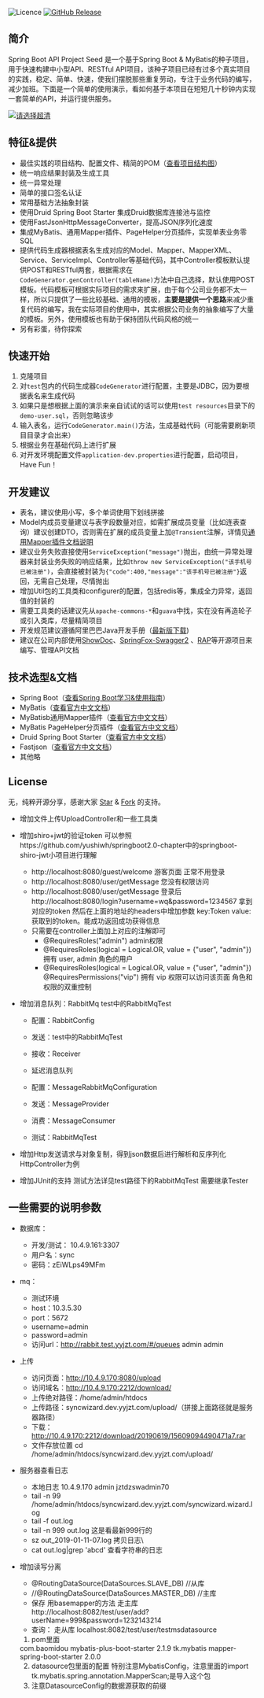 ![Licence](https://img.shields.io/badge/licence-none-green.svg)
[![GitHub Release](https://img.shields.io/github/release/lihengming/spring-boot-api-project-seed.svg)](https://github.com/lihengming/spring-boot-api-project-seed/releases)
## 简介
Spring Boot API Project Seed 是一个基于Spring Boot & MyBatis的种子项目，用于快速构建中小型API、RESTful API项目，该种子项目已经有过多个真实项目的实践，稳定、简单、快速，使我们摆脱那些重复劳动，专注于业务代码的编写，减少加班。下面是一个简单的使用演示，看如何基于本项目在短短几十秒钟内实现一套简单的API，并运行提供服务。

[![请选择超清](https://raw.githubusercontent.com/lihengming/java-codes/master/shared-resources/github-images/project-example-youku.png)](http://v.youku.com/v_show/id_XMjg1NjYwNDgxNg==.html?spm=a2h3j.8428770.3416059.1)
## 特征&提供
- 最佳实践的项目结构、配置文件、精简的POM（[查看项目结构图](https://github.com/lihengming/java-codes/blob/master/shared-resources/github-images/project-struct.png)）
- 统一响应结果封装及生成工具
- 统一异常处理
- 简单的接口签名认证
- 常用基础方法抽象封装
- 使用Druid Spring Boot Starter 集成Druid数据库连接池与监控
- 使用FastJsonHttpMessageConverter，提高JSON序列化速度
- 集成MyBatis、通用Mapper插件、PageHelper分页插件，实现单表业务零SQL
- 提供代码生成器根据表名生成对应的Model、Mapper、MapperXML、Service、ServiceImpl、Controller等基础代码，其中Controller模板默认提供POST和RESTful两套，根据需求在```CodeGenerator.genController(tableName)```方法中自己选择，默认使用POST模板。代码模板可根据实际项目的需求来扩展，由于每个公司业务都不太一样，所以只提供了一些比较基础、通用的模板，**主要是提供一个思路**来减少重复代码的编写，我在实际项目的使用中，其实根据公司业务的抽象编写了大量的模板。另外，使用模板也有助于保持团队代码风格的统一
- 另有彩蛋，待你探索
 
## 快速开始
1. 克隆项目
2. 对```test```包内的代码生成器```CodeGenerator```进行配置，主要是JDBC，因为要根据表名来生成代码
3. 如果只是想根据上面的演示来亲自试试的话可以使用```test resources```目录下的```demo-user.sql```，否则忽略该步
3. 输入表名，运行```CodeGenerator.main()```方法，生成基础代码（可能需要刷新项目目录才会出来）
4. 根据业务在基础代码上进行扩展
5. 对开发环境配置文件```application-dev.properties```进行配置，启动项目，Have Fun！
 
## 开发建议
- 表名，建议使用小写，多个单词使用下划线拼接
- Model内成员变量建议与表字段数量对应，如需扩展成员变量（比如连表查询）建议创建DTO，否则需在扩展的成员变量上加```@Transient```注解，详情见[通用Mapper插件文档说明](https://mapperhelper.github.io/docs/2.use/)
- 建议业务失败直接使用```ServiceException("message")```抛出，由统一异常处理器来封装业务失败的响应结果，比如```throw new ServiceException("该手机号已被注册")```，会直接被封装为```{"code":400,"message":"该手机号已被注册"}```返回，无需自己处理，尽情抛出
- 增加Util包的工具类和configurer的配置，包括redis等，集成全力异常，返回值的封装的
- 需要工具类的话建议先从```apache-commons-*```和```guava```中找，实在没有再造轮子或引入类库，尽量精简项目
- 开发规范建议遵循阿里巴巴Java开发手册（[最新版下载](https://github.com/alibaba/p3c))
- 建议在公司内部使用[ShowDoc](https://github.com/star7th/showdoc)、[SpringFox-Swagger2](https://github.com/springfox/springfox) 、[RAP](https://github.com/thx/RAP)等开源项目来编写、管理API文档
 
## 技术选型&文档
- Spring Boot（[查看Spring Boot学习&使用指南](http://www.jianshu.com/p/1a9fd8936bd8)）
- MyBatis（[查看官方中文文档](http://www.mybatis.org/mybatis-3/zh/index.html)）
- MyBatisb通用Mapper插件（[查看官方中文文档](https://mapperhelper.github.io/docs/)）
- MyBatis PageHelper分页插件（[查看官方中文文档](https://pagehelper.github.io/)）
- Druid Spring Boot Starter（[查看官方中文文档](https://github.com/alibaba/druid/tree/master/druid-spring-boot-starter/)）
- Fastjson（[查看官方中文文档](https://github.com/Alibaba/fastjson/wiki/%E9%A6%96%E9%A1%B5)）
- 其他略

## License
无，纯粹开源分享，感谢大家 [Star](https://github.com/lihengming/spring-boot-api-project-seed/stargazers) & [Fork](https://github.com/lihengming/spring-boot-api-project-seed/network/members) 的支持。


- 增加文件上传UploadController和一些工具类
- 增加shiro+jwt的验证token 可以参照https://github.com/yushiwh/springboot2.0-chapter中的springboot-shiro-jwt小项目进行理解
  - http://localhost:8080/guest/welcome   游客页面 正常不用登录
  - http://localhost:8080/user/getMessage 您没有权限访问
  - http://localhost:8080/user/getMessage  登录后 http://localhost:8080/login?username=wq&password=1234567
    拿到对应的token 然后在上面的地址的headers中增加参数 key:Token value:获取到的token。能成功返回成功获得信息
  - 只需要在controller上面加上对应的注解即可  
    - @RequiresRoles("admin") admin权限
    - @RequiresRoles(logical = Logical.OR, value = {"user", "admin"}) 拥有 user, admin 角色的用户
    -  @RequiresRoles(logical = Logical.OR, value = {"user", "admin"})
       @RequiresPermissions("vip")  拥有 vip 权限可以访问该页面  角色和权限的双重控制

- 增加消息队列：RabbitMq   test中的RabbitMqTest
  - 配置：RabbitConfig
  - 发送：test中的RabbitMqTest
  - 接收：Receiver
  
  - 延迟消息队列
  - 配置：MessageRabbitMqConfiguration
  - 发送：MessageProvider
  - 消费：MessageConsumer
  - 测试：RabbitMqTest

- 增加Http发送请求与对象复制，得到json数据后进行解析和反序列化  HttpController为例
- 增加JUnit的支持 测试方法详见test路径下的RabbitMqTest 需要继承Tester




## 一些需要的说明参数
- 数据库：
  -  开发/测试： 10.4.9.161:3307
  -  用户名：sync
  -  密码：zEiWLps49MFm
  
- mq：
  - 测试环境
  - host：10.3.5.30
  - port：5672
  - username=admin
  - password=admin
  - 访问url：http://rabbit.test.yyjzt.com/#/queues admin admin
  
  
- 上传
   - 访问页面：http://10.4.9.170:8080/upload
   - 访问域名：http://10.4.9.170:2212/download/
   - 上传绝对路径：/home/admin/htdocs
   - 上传路径：syncwizard.dev.yyjzt.com/upload/（拼接上面路径就是服务器路径）
   - 下载：http://10.4.9.170:2212/download/20190619/15609094490471a7.rar
   - 文件存放位置 cd /home/admin/htdocs/syncwizard.dev.yyjzt.com/upload/
   
-  服务器查看日志
   -  本地日志  10.4.9.170     admin  jztdzswadmin70
   -  tail -n 99 /home/admin/htdocs/syncwizard.dev.yyjzt.com/syncwizard.wizard.log
   -  tail -f out.log
   -  tail -n 999 out.log 这是看最新999行的
   -  sz  out_2019-01-11-07.log   拷贝日志\
   -  cat out.log|grep 'abcd'   查看字符串的日志   

- 增加读写分离 
  -   @RoutingDataSource(DataSources.SLAVE_DB)  //从库
  -  //@RoutingDataSource(DataSources.MASTER_DB) //主库
  -  保存 用basemapper的方法 走主库
     http://localhost:8082/test/user/add?userName=999&password=1232143214
  -  查询： 走从库 localhost:8082/test/user/testmsdatasource
  
  1. pom里面 
   <dependency>
            <groupId>com.baomidou</groupId>
            <artifactId>mybatis-plus-boot-starter</artifactId>
            <version>2.1.9</version>
        </dependency>

   <dependency>
            <groupId>tk.mybatis</groupId>
            <artifactId>mapper-spring-boot-starter</artifactId>
            <version>2.0.0</version>
        </dependency>
  
  2. datasource包里面的配置 特别注意MybatisConfig，注意里面的import
     tk.mybatis.spring.annotation.MapperScan;是导入这个包
  3. 注意DatasourceConfig的数据源获取的前缀